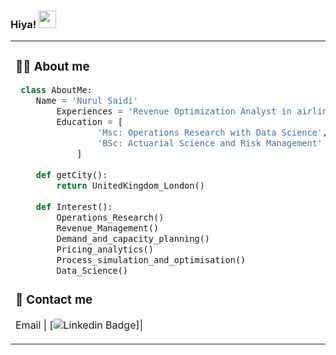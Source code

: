 ### Hiya! <img src="https://media.giphy.com/media/hvRJCLFzcasrR4ia7z/giphy.gif" width="28px" height="28px">

<!--
**nurulsaidi/nurulsaidi** is a ✨ _special_ ✨ repository because its `README.md` (this file) appears on your GitHub profile.

Here are some ideas to get you started:

- 🔭 I’m currently working on ...
- 🌱 I’m currently learning ...
- 👯 I’m looking to collaborate on ...
- 🤔 I’m looking for help with ...
- 💬 Ask me about ...
- 📫 How to reach me: ...
- 😄 Pronouns: ...
- ⚡ Fun fact: ...
-->

<table><tr><td valign="top" width="33%">
  
### 👩‍💻 About me

```python
 class AboutMe:
 	Name = 'Nurul Saidi'
		Experiences = 'Revenue Optimization Analyst in airline ✈️ & supply chain industries 🚚'
		Education = [
				'Msc: Operations Research with Data Science',
				'BSc: Actuarial Science and Risk Management'
			]
	
	def getCity():
		return UnitedKingdom_London()
	
	def Interest():
		Operations_Research()
		Revenue_Management()
		Demand_and_capacity_planning()
		Pricing_analytics()
		Process_simulation_and_optimisation()
		Data_Science()		
 ```
	
### 📧 Contact me
Email | [![Linkedin Badge](https://img.shields.io/badge/-nurulsaidi-blue?style=flat-square&logo=Linkedin&logoColor=white&link=https://www.linkedin.com/in/nurulsaidi)]|



  
</td><td valign="top" width="55%">
